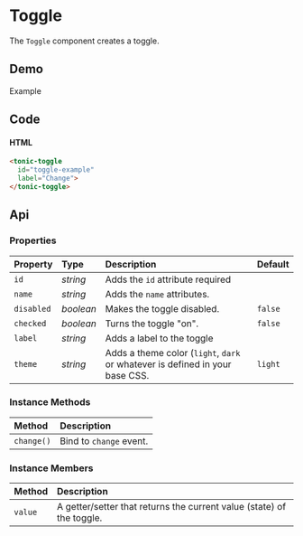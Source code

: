 # Toggle

The `Toggle` component creates a toggle.

## Demo

<div class="example">
  <div class="header">Example</div>
  <div class="content">
    <tonic-toggle
      id="toggle-example"
      checked="true"
      label="Change">
    </tonic-toggle>
  </div>
</div>

## Code

#### HTML
```html
<tonic-toggle
  id="toggle-example"
  label="Change">
</tonic-toggle>
```

## Api

### Properties

| Property | Type | Description | Default |
| :--- | :--- | :--- | :--- |
| `id` | *string* | Adds the <code>id</code> attribute <span class="req">required</span> | |
| `name` | *string* | Adds the <code>name</code> attributes. | |
| `disabled` | *boolean* | Makes the toggle disabled. | `false` |
| `checked` | *boolean* | Turns the toggle "on". | `false` |
| `label` | *string* | Adds a label to the toggle | |
| `theme` | *string* | Adds a theme color (`light`, `dark` or whatever is defined in your base CSS. | `light` |

### Instance Methods

| Method | Description |
| :--- | :--- |
| `change()` | Bind to `change` event. |

### Instance Members

| Method | Description |
| :--- | :--- |
| `value` | A getter/setter that returns the current value (state) of the toggle. |

